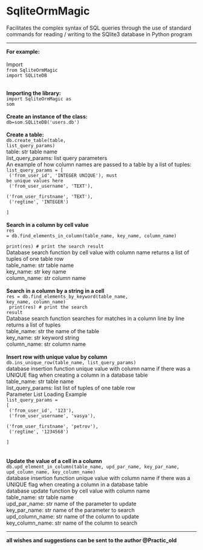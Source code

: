 # SqliteOrmMagic
 Facilitates the complex syntax of SQL queries through the use of standard commands for reading / writing to the SQlite3 database in Python program
**********************
<b>For example:</b><br>
<br>
Import<br>
<code>from SqliteOrmMagic import SQLiteDB</code><br>
<br>

<b>Importing the library:</b><br>
<code>import SqliteOrmMagic as som</code><br>
<br>
<b>Create an instance of the class:</b><br>
<code>db=som.SQLiteDB('users.db')</code><br>
<br>
<b>Create a table:</b><br>
<code>db.create_table(table, list_query_params)</code><br>
table: str table name <br>
list_query_params: list query parameters <br>
An example of how column names are passed to a table by a list of tuples:<br>
<code>list_query_params = [<br>
('from_user_id', 'INTEGER UNIQUE'),   must be unique values ​​here<br>
('from_user_username', 'TEXT'),<br>
('from_user_firstname', 'TEXT'),<br>
('regtime', 'INTEGER')<br>
]</code><br>
<br>
<b>Search in a column by cell value</b><br>
<code>res = db.find_elements_in_column(table_name, key_name, column_name)<br>
print(res) # print the search result</code><br>
Database search function by cell value with column name returns a list of tuples of one table row<br>
table_name: str table name<br>
key_name: str key name<br>
column_name: str column name<br>
<br>
<b>Search in a column by a string in a cell</b><br>
<code>res = db.find_elements_by_keyword(table_name, key_name, column_name)<br>
print(res) # print the search result</code><br>
Database search function searches for matches in a column line by line returns a list of tuples<br>
table_name: str the name of the table<br>
key_name: str keyword string<br>
column_name: str column name<br>
<br>
<b>Insert row with unique value by column</b><br>
<code>db.ins_unique_row(table_name, list_query_params)</code><br>
database insertion function unique value with column name if there was a UNIQUE flag when creating a column in a database table<br> 
table_name: str table name<br>
list_query_params: list list of tuples of one table row<br>
Parameter List Loading Example<br> 
<code>list_query_params = [<br>
('from_user_id', '123'),<br>
('from_user_username', 'vasya'),<br>
('from_user_firstname', 'petrov'),<br>
('regtime', '1234568')<br>
]</code><br>   
<br>
<b>Update the value of a cell in a column</b><br>
<code>db.upd_element_in_column(table_name, upd_par_name, key_par_name, upd_column_name, key_column_name)</code><br>
database insertion function unique value with column name if there was a UNIQUE flag when creating a column in a database table<br> 
database update function by cell value with column name<br>
table_name: str table name<br>
upd_par_name: str name of the parameter to update<br>
key_par_name: str name of the parameter to search<br>
upd_column_name: str name of the column to update<br>
key_column_name: str name of the column to search<br>
*********************
<b>all wishes and suggestions can be sent to the author @Practic_old</b>



